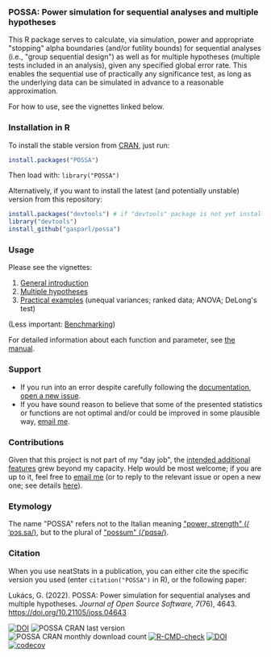 ### POSSA: Power simulation for sequential analyses and multiple hypotheses

This R package serves to calculate, via simulation, power and appropriate "stopping" alpha boundaries (and/or futility bounds) for sequential analyses (i.e., "group sequential design") as well as for multiple hypotheses (multiple tests included in an analysis), given any specified global error rate. This enables the sequential use of practically any significance test, as long as the underlying data can be simulated in advance to a reasonable approximation.

For how to use, see the vignettes linked below.

### Installation in R

To install the stable version from [CRAN](https://cran.r-project.org/package=POSSA "The Comprehensive R Archive Network"), just run:

```R
install.packages("POSSA")
```

Then load with: `library("POSSA")`

Alternatively, if you want to install the latest (and potentially unstable) version from this repository:

```R
install.packages("devtools") # if "devtools" package is not yet installed
library("devtools")
install_github("gasparl/possa")
```

### Usage

Please see the vignettes:

1. [General introduction](https://gasparl.github.io/possa/vignettes/v_1_intro.html "POSSA: Introduction")
2. [Multiple hypotheses](https://gasparl.github.io/possa/vignettes/v_2_multiple_hypotheses.html "POSSA: Multiple hypotheses")
3. [Practical examples](https://gasparl.github.io/possa/vignettes/v_3_examples.html "POSSA: Practical examples") (unequal variances; ranked data; ANOVA; DeLong's test)

(Less important: [Benchmarking](https://gasparl.github.io/possa/vignettes/v_4_benchmarking.html "POSSA: Benchmarking"))

For detailed information about each function and parameter, see [the manual](https://github.com/gasparl/possa/blob/master/POSSA.pdf "POSSA manual").

### Support

* If you run into an error despite carefully following the [documentation](https://github.com/gasparl/possa/blob/master/POSSA.pdf "POSSA.pdf"), [open a new issue](https://github.com/gasparl/possa/issues "Issues").
* If you have sound reason to believe that some of the presented statistics or functions are not optimal and/or could be improved in some plausible way, [email me](mailto:lkcsgaspar@gmail.com).

### Contributions

Given that this project is not part of my "day job", the [intended additional features](https://github.com/gasparl/possa/issues "Issues") grew beyond my capacity. Help would be most welcome; if you are up to it, feel free to [email me](mailto:lkcsgaspar@gmail.com) (or to reply to the relevant issue or open a new one; see details [here](https://github.com/gasparl/possa/blob/master/CONTRIBUTING.md "CONTRIBUTING")).

### Etymology

The name "POSSA" refers not to the Italian meaning ["power, strength" (/ˈpɔs.sa/)](https://en.wiktionary.org/wiki/possa#Italian), but to the plural of ["possum" (/ˈpɑsə/)](https://en.wiktionary.org/wiki/possa#English).

### Citation

When you use neatStats in a publication, you can either cite the specific version you used (enter `citation("POSSA")` in R), or the following paper:

Lukács, G. (2022). POSSA: Power simulation for sequential analyses and multiple hypotheses. _Journal of Open Source Software, 7_(76), 4643. https://doi.org/10.21105/joss.04643

[![DOI](https://joss.theoj.org/papers/10.21105/joss.04643/status.svg)](https://doi.org/10.21105/joss.04643) ![](https://www.r-pkg.org/badges/version-last-release/POSSA "POSSA CRAN last version") ![](http://cranlogs.r-pkg.org/badges/POSSA?color=8585ad "POSSA CRAN monthly download count") [![R-CMD-check](https://github.com/gasparl/possa/workflows/R-CMD-check/badge.svg)](https://github.com/gasparl/possa/actions) [![DOI](https://zenodo.org/badge/DOI/10.5281/zenodo.6523855.svg)](https://doi.org/10.5281/zenodo.6523855) [![codecov](https://app.codecov.io/gh/gasparl/possa/branch/master/graph/badge.svg?token=YVA1OCIDD7)](https://app.codecov.io/gh/gasparl/possa)
